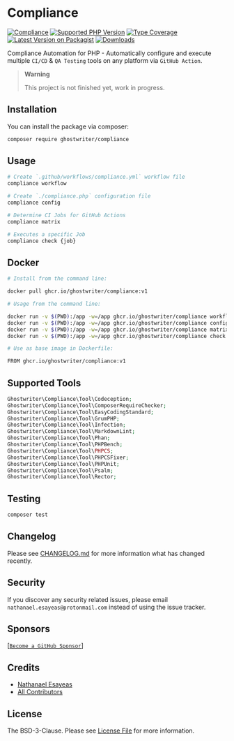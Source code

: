# Compliance

[![Compliance](https://github.com/ghostwriter/compliance/actions/workflows/compliance.yml/badge.svg)](https://github.com/ghostwriter/compliance/actions/workflows/compliance.yml)
[![Supported PHP Version](https://badgen.net/packagist/php/ghostwriter/compliance?color=8892bf)](https://www.php.net/supported-versions)
[![Type Coverage](https://shepherd.dev/github/ghostwriter/compliance/coverage.svg)](https://shepherd.dev/github/ghostwriter/compliance)
[![Latest Version on Packagist](https://badgen.net/packagist/v/ghostwriter/compliance)](https://packagist.org/packages/ghostwriter/compliance)
[![Downloads](https://badgen.net/packagist/dt/ghostwriter/compliance?color=blue)](https://packagist.org/packages/ghostwriter/compliance)

Compliance Automation for PHP - Automatically configure and execute multiple `CI/CD` & `QA Testing` tools on any platform via `GitHub Action`.

> **Warning**
> 
> This project is not finished yet, work in progress.

## Installation

You can install the package via composer:

``` bash
composer require ghostwriter/compliance
```

## Usage

```bash
# Create `.github/workflows/compliance.yml` workflow file
compliance workflow

# Create `./compliance.php` configuration file
compliance config

# Determine CI Jobs for GitHub Actions
compliance matrix

# Executes a specific Job
compliance check {job}
```

## Docker

``` bash
# Install from the command line:

docker pull ghcr.io/ghostwriter/compliance:v1

# Usage from the command line:

docker run -v $(PWD):/app -w=/app ghcr.io/ghostwriter/compliance workflow
docker run -v $(PWD):/app -w=/app ghcr.io/ghostwriter/compliance config
docker run -v $(PWD):/app -w=/app ghcr.io/ghostwriter/compliance matrix
docker run -v $(PWD):/app -w=/app ghcr.io/ghostwriter/compliance check {job}

# Use as base image in Dockerfile:

FROM ghcr.io/ghostwriter/compliance:v1
```

## Supported Tools

``` php
Ghostwriter\Compliance\Tool\Codeception;
Ghostwriter\Compliance\Tool\ComposerRequireChecker;
Ghostwriter\Compliance\Tool\EasyCodingStandard;
Ghostwriter\Compliance\Tool\GrumPHP;
Ghostwriter\Compliance\Tool\Infection;
Ghostwriter\Compliance\Tool\MarkdownLint;
Ghostwriter\Compliance\Tool\Phan;
Ghostwriter\Compliance\Tool\PHPBench;
Ghostwriter\Compliance\Tool\PHPCS;
Ghostwriter\Compliance\Tool\PHPCSFixer;
Ghostwriter\Compliance\Tool\PHPUnit;
Ghostwriter\Compliance\Tool\Psalm;
Ghostwriter\Compliance\Tool\Rector;
```

## Testing

``` bash
composer test
```

## Changelog

Please see [CHANGELOG.md](./CHANGELOG.md) for more information what has changed recently.

## Security

If you discover any security related issues, please email `nathanael.esayeas@protonmail.com` instead of using the issue tracker.

## Sponsors

[[`Become a GitHub Sponsor`](https://github.com/sponsors/ghostwriter)]

## Credits

- [Nathanael Esayeas](https://github.com/ghostwriter)
- [All Contributors](https://github.com/ghostwriter/compliance/contributors)

## License

The BSD-3-Clause. Please see [License File](./LICENSE) for more information.
